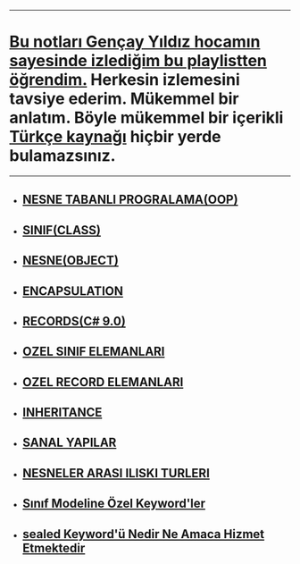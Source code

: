 ***
# [Bu notları Gençay Yıldız hocamın sayesinde izlediğim bu playlistten öğrendim.](https://www.youtube.com/watch?v=48Z75_jZHv0&list=PLQVXoXFVVtp306cqgKyC8NoxCmHIuWVBK)  Herkesin izlemesini tavsiye ederim. Mükemmel bir anlatım. Böyle mükemmel bir içerikli [Türkçe kaynağı](https://www.youtube.com/c/Gen%C3%A7ayY%C4%B1ld%C4%B1z) hiçbir yerde bulamazsınız.
***

- ## [NESNE TABANLI PROGRALAMA(OOP)](https://github.com/musauyumaz/Nesne-Tabanli-Programlama-OOP/blob/main/1-NESNE%20TABANLI%20PROGRALAMA(OOP)/ReadMe.md)
- ## [SINIF(CLASS)](https://github.com/musauyumaz/Nesne-Tabanli-Programlama-OOP/blob/main/2-SINIF(CLASS)/ReadMe.md)
- ## [NESNE(OBJECT)](https://github.com/musauyumaz/Nesne-Tabanli-Programlama-OOP/blob/main/3-NESNE(OBJECT)/ReadMe.md)
- ## [ENCAPSULATION](https://github.com/musauyumaz/Nesne-Tabanli-Programlama-OOP/blob/main/4-ENCAPSULATION/ReadMe.md)
- ## [RECORDS(C# 9.0)](https://github.com/musauyumaz/Nesne-Tabanli-Programlama-OOP/blob/main/5-RECORDS%20(C%23%209.0)/ReadMe.md)
- ## [OZEL SINIF ELEMANLARI](https://github.com/musauyumaz/Nesne-Tabanli-Programlama-OOP/blob/main/6-OZEL%20SINIF%20ELEMANLARI/ReadMe.md)
- ## [OZEL RECORD ELEMANLARI](https://github.com/musauyumaz/Nesne-Tabanli-Programlama-OOP/blob/main/7-OZEL%20RECORD%20ELEMANLARI/ReadMe.md)
- ## [INHERITANCE](https://github.com/musauyumaz/Nesne-Tabanli-Programlama-OOP/blob/main/8-INHERITANCE/ReadMe.md)
- ## [SANAL YAPILAR](https://github.com/musauyumaz/Nesne-Tabanli-Programlama-OOP/blob/main/9-SANAL%20YAPILAR/ReadMe.md)
- ## [NESNELER ARASI ILISKI TURLERI](https://github.com/musauyumaz/Nesne-Tabanli-Programlama-OOP/blob/main/11-NESNELER%20ARASI%20ILISKI%20TURLERI/ReadMe.md)
- ## [Sınıf Modeline Özel Keyword'ler](https://github.com/musauyumaz/Nesne-Tabanli-Programlama-OOP/blob/main/12-S%C4%B1n%C4%B1f%20Modeline%20%C3%96zel%20Keyword'ler/ReadMe.md)
- ## [sealed Keyword'ü Nedir Ne Amaca Hizmet Etmektedir](https://github.com/musauyumaz/Nesne-Tabanli-Programlama-OOP/blob/main/13-sealed%20Keyword'%C3%BC%20Nedir%20Ne%20Amaca%20Hizmet%20Etmektedir/ReadMe.md)
